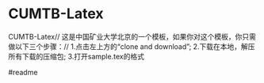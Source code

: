 # CUMTB-Latex
CUMTB-Latex//
这是中国矿业大学北京的一个模板，如果你对这个模板，你只需做以下三个步骤：//
1.点击左上方的“clone and download”;
2.下载在本地，解压所有下载的压缩包;
3.打开sample.tex的格式

















#readme
